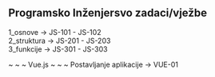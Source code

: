 ## Programsko Inženjersvo zadaci/vježbe

1_osnove -> JS-101 - JS-102  
2_struktura -> JS-201 - JS-203  
3_funkcije -> JS-301 - JS-303

~ ~ ~ Vue.js ~ ~ ~
Postavljanje aplikacije -> VUE-01